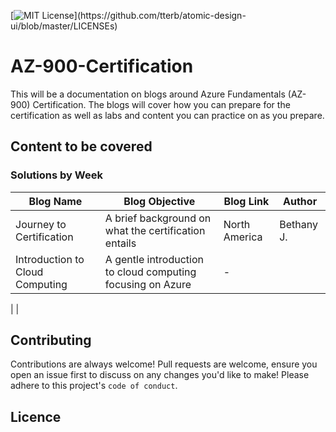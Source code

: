[![MIT License](https://img.shields.io/apm/l/atomic-design-ui.svg?)](https://github.com/tterb/atomic-design-ui/blob/master/LICENSEs)
# AZ-900-Certification
This will be a documentation on blogs around Azure Fundamentals (AZ-900) Certification. The blogs will cover how you can prepare for the certification as well as labs and content you can practice on as you prepare. 

## Content to be covered

### Solutions by Week

| Blog Name         | Blog Objective            | Blog Link       | Author                                                                 |
| ------------------------ | ----------------------- | ------------- | --------------------------------------------------------------------- |
| Journey to Certification | A brief background on what the certification entails      | North America | Bethany J.                           
| Introduction to Cloud Computing | A gentle introduction to cloud computing focusing on Azure          | -      |                                                              
             
|                          |

## Contributing

Contributions are always welcome!
Pull requests are welcome, ensure you open an issue first to discuss on any changes you'd like to make!
Please adhere to this project's `code of conduct`.

## Licence


